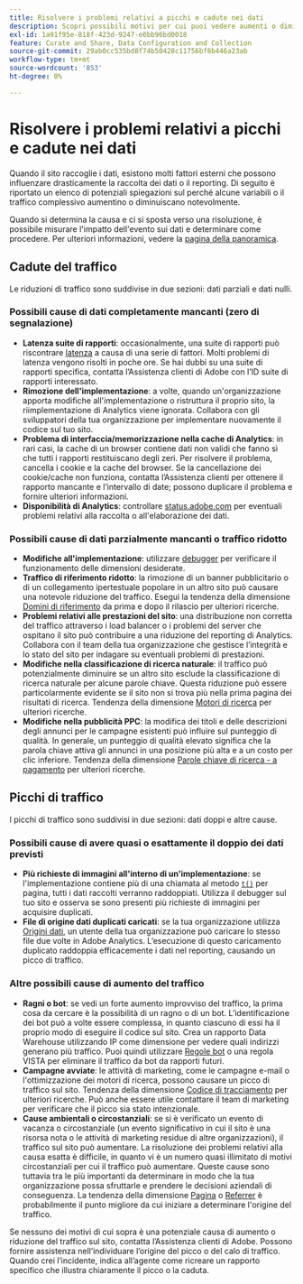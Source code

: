 ```yaml
---
title: Risolvere i problemi relativi a picchi e cadute nei dati
description: Scopri possibili motivi per cui puoi vedere aumenti o diminuzioni drastiche nei rapporti con tendenze.
exl-id: 1a91f95e-818f-423d-9247-e0bb96bd0018
feature: Curate and Share, Data Configuration and Collection
source-git-commit: 29ab0cc535bd8f74b50428c11756bf8b446a23ab
workflow-type: tm+mt
source-wordcount: '853'
ht-degree: 0%

---
```


# Risolvere i problemi relativi a picchi e cadute nei dati

Quando il sito raccoglie i dati, esistono molti fattori esterni che possono influenzare drasticamente la raccolta dei dati o il reporting. Di seguito è riportato un elenco di potenziali spiegazioni sul perché alcune variabili o il traffico complessivo aumentino o diminuiscano notevolmente.

Quando si determina la causa e ci si sposta verso una risoluzione, è possibile misurare l&#39;impatto dell&#39;evento sui dati e determinare come procedere. Per ulteriori informazioni, vedere la [pagina della panoramica](overview.md).

## Cadute del traffico

Le riduzioni di traffico sono suddivise in due sezioni: dati parziali e dati nulli.

### Possibili cause di dati completamente mancanti (zero di segnalazione)

* **Latenza suite di rapporti**: occasionalmente, una suite di rapporti può riscontrare [latenza](../latency.md) a causa di una serie di fattori. Molti problemi di latenza vengono risolti in poche ore. Se hai dubbi su una suite di rapporti specifica, contatta l’Assistenza clienti di Adobe con l’ID suite di rapporti interessato.
* **Rimozione dell&#39;implementazione**: a volte, quando un&#39;organizzazione apporta modifiche all&#39;implementazione o ristruttura il proprio sito, la riimplementazione di Analytics viene ignorata. Collabora con gli sviluppatori della tua organizzazione per implementare nuovamente il codice sul tuo sito.
* **Problema di interfaccia/memorizzazione nella cache di Analytics**: in rari casi, la cache di un browser contiene dati non validi che fanno sì che tutti i rapporti restituiscano degli zeri. Per risolvere il problema, cancella i cookie e la cache del browser. Se la cancellazione dei cookie/cache non funziona, contatta l’Assistenza clienti per ottenere il rapporto mancante e l’intervallo di date; possono duplicare il problema e fornire ulteriori informazioni.
* **Disponibilità di Analytics**: controllare [status.adobe.com](https://status.adobe.com/products/1173/) per eventuali problemi relativi alla raccolta o all&#39;elaborazione dei dati.

### Possibili cause di dati parzialmente mancanti o traffico ridotto

* **Modifiche all&#39;implementazione**: utilizzare [debugger](/help/implement/validate/debugger.md) per verificare il funzionamento delle dimensioni desiderate.
* **Traffico di riferimento ridotto**: la rimozione di un banner pubblicitario o di un collegamento ipertestuale popolare in un altro sito può causare una notevole riduzione del traffico. Esegui la tendenza della dimensione [Domini di riferimento](/help/components/dimensions/referring-domain.md) da prima e dopo il rilascio per ulteriori ricerche.
* **Problemi relativi alle prestazioni del sito**: una distribuzione non corretta del traffico attraverso i load balancer o i problemi del server che ospitano il sito può contribuire a una riduzione del reporting di Analytics. Collabora con il team della tua organizzazione che gestisce l’integrità e lo stato del sito per indagare su eventuali problemi di prestazioni.
* **Modifiche nella classificazione di ricerca naturale**: il traffico può potenzialmente diminuire se un altro sito esclude la classificazione di ricerca naturale per alcune parole chiave. Questa riduzione può essere particolarmente evidente se il sito non si trova più nella prima pagina dei risultati di ricerca. Tendenza della dimensione [Motori di ricerca](/help/components/dimensions/search-engine.md) per ulteriori ricerche.
* **Modifiche nella pubblicità PPC**: la modifica dei titoli e delle descrizioni degli annunci per le campagne esistenti può influire sul punteggio di qualità. In generale, un punteggio di qualità elevato significa che la parola chiave attiva gli annunci in una posizione più alta e a un costo per clic inferiore. Tendenza della dimensione [Parole chiave di ricerca - a pagamento](/help/components/dimensions/search-keyword.md) per ulteriori ricerche.

## Picchi di traffico

I picchi di traffico sono suddivisi in due sezioni: dati doppi e altre cause.

### Possibili cause di avere quasi o esattamente il doppio dei dati previsti

* **Più richieste di immagini all&#39;interno di un&#39;implementazione**: se l&#39;implementazione contiene più di una chiamata al metodo [`t()`](/help/implement/vars/functions/t-method.md) per pagina, tutti i dati raccolti verranno raddoppiati. Utilizza il debugger sul tuo sito e osserva se sono presenti più richieste di immagini per acquisire duplicati.
* **File di origine dati duplicati caricati**: se la tua organizzazione utilizza [Origini dati](/help/import/data-sources/overview.md), un utente della tua organizzazione può caricare lo stesso file due volte in Adobe Analytics. L’esecuzione di questo caricamento duplicato raddoppia efficacemente i dati nel reporting, causando un picco di traffico.

### Altre possibili cause di aumento del traffico

* **Ragni o bot**: se vedi un forte aumento improvviso del traffico, la prima cosa da cercare è la possibilità di un ragno o di un bot. L’identificazione dei bot può a volte essere complessa, in quanto ciascuno di essi ha il proprio modo di eseguire il codice sul sito. Crea un rapporto Data Warehouse utilizzando IP come dimensione per vedere quali indirizzi generano più traffico. Puoi quindi utilizzare [Regole bot](/help/admin/admin/c-manage-report-suites/c-edit-report-suites/general/bot-removal/bot-rules.md) o una regola VISTA per eliminare il traffico da bot da rapporti futuri.
* **Campagne avviate**: le attività di marketing, come le campagne e-mail o l&#39;ottimizzazione dei motori di ricerca, possono causare un picco di traffico sul sito. Tendenza della dimensione [Codice di tracciamento](/help/components/dimensions/tracking-code.md) per ulteriori ricerche. Può anche essere utile contattare il team di marketing per verificare che il picco sia stato intenzionale.
* **Cause ambientali o circostanziali**: se si è verificato un evento di vacanza o circostanziale (un evento significativo in cui il sito è una risorsa nota o le attività di marketing residue di altre organizzazioni), il traffico sul sito può aumentare. La risoluzione dei problemi relativi alla causa esatta è difficile, in quanto vi è un numero quasi illimitato di motivi circostanziali per cui il traffico può aumentare. Queste cause sono tuttavia tra le più importanti da determinare in modo che la tua organizzazione possa sfruttarle e prendere le decisioni aziendali di conseguenza. La tendenza della dimensione [Pagina](/help/components/dimensions/page.md) o [Referrer](/help/components/dimensions/referrer.md) è probabilmente il punto migliore da cui iniziare a determinare l&#39;origine del traffico.

Se nessuno dei motivi di cui sopra è una potenziale causa di aumento o riduzione del traffico sul sito, contatta l’Assistenza clienti di Adobe. Possono fornire assistenza nell’individuare l’origine del picco o del calo di traffico. Quando crei l’incidente, indica all’agente come ricreare un rapporto specifico che illustra chiaramente il picco o la caduta.
